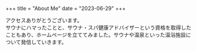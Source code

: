 +++
title = "About Me"
date = "2023-06-29"
+++

アクセスありがとうございます。  
サウナにハマったことと、サウナ・スパ健康アドバイザーという資格を取得したこともあり、ホームページを立ててみました。サウナや温泉といった温浴施設について発信していきます。
